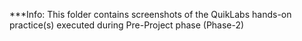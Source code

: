 ***Info:
This folder contains screenshots of the QuikLabs hands-on practice(s) executed during Pre-Project phase (Phase-2)
